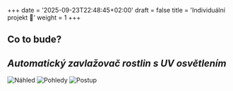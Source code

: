 +++
date = '2025-09-23T22:48:45+02:00'
draft = false
title = 'Individuální projekt 🔩'
weight = 1
+++

 ## Co to bude?
## ***Automatický zavlažovač rostlin s UV osvětlením***



![Náhled](/263952_ZPC_25/images/náhled.jpg)
![Pohledy](/263952_ZPC_25/images/pohledy.jpg)
![Postup](/263952_ZPC_25/images/postup.jpg)

